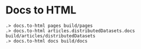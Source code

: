 # Docs to HTML

```ucm
.> docs.to-html pages build/pages
.> docs.to-html articles.distributedDatasets.docs build/articles/distributedDatasets
.> docs.to-html docs build/docs
```
